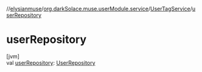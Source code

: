 //[elysianmuse](../../../index.md)/[org.darkSolace.muse.userModule.service](../index.md)/[UserTagService](index.md)/[userRepository](user-repository.md)

# userRepository

[jvm]\
val [userRepository](user-repository.md): [UserRepository](../../org.darkSolace.muse.userModule.repository/-user-repository/index.md)
